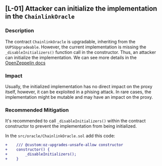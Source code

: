 ## [L-01] Attacker can initialize the implementation in the `ChainlinkOracle`

### Description
The contract `ChainlinkOracle` is upgradable, inheriting from the `UUPSUpgradeable`. However, the current implementation is missing the `_disableInitializers()` function call in the constructor. Thus, an attacker can initialize the implementation. We can see more details in the [OpenZeppelin docs](https://docs.openzeppelin.com/upgrades-plugins/1.x/writing-upgradeable#initializing_the_implementation_contract)

### Impact
Usually, the initialized implementation has no direct impact on the proxy itself, however, it can be exploited in a phising attack. In rare cases, the implementation might be mutable and may have an impact on the proxy.

### Recommended Mitigation
It's recommended to call `_disableInitializers()` within the contract constructor to prevent the implementation from being initialized.

In the `src/oracle/ChainlinkOracle.sol` add this code:

```diff
+    /// @custom:oz-upgrades-unsafe-allow constructor
+    constructor() {
+        _disableInitializers();
+    }
```